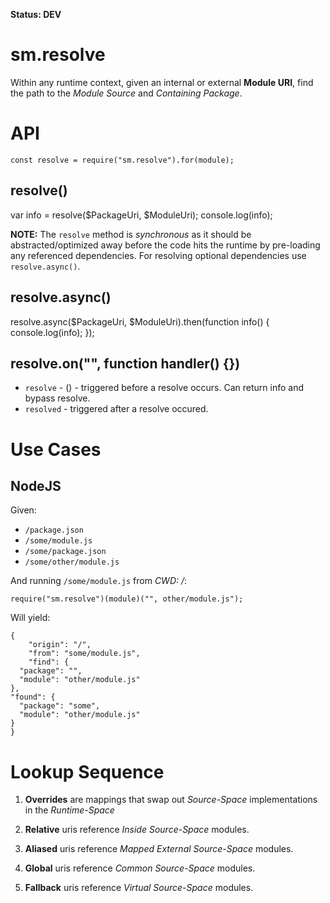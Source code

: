 **Status: DEV**

sm.resolve
==========

Within any runtime context, given an internal or external **Module URI**, find the path to the *Module Source* and *Containing Package*.


API
===

    const resolve = require("sm.resolve").for(module);

resolve()
---------

  var info = resolve($PackageUri, $ModuleUri);
  console.log(info);

**NOTE:** The `resolve` method is *synchronous* as it should be abstracted/optimized away before the code hits the runtime by pre-loading any referenced dependencies. For resolving optional dependencies use `resolve.async()`.

resolve.async()
---------------

  resolve.async($PackageUri, $ModuleUri).then(function info() {
    console.log(info);
  });


resolve.on("<event>", function handler() {})
--------------------------------------------

  * `resolve` - () - triggered before a resolve occurs. Can return info and bypass resolve.
  * `resolved` - triggered after a resolve occured.



Use Cases
=========

NodeJS
------

Given:

  * `/package.json`
  * `/some/module.js`
  * `/some/package.json`
  * `/some/other/module.js`

And running `/some/module.js` from *CWD: /*:

	require("sm.resolve")(module)("", other/module.js");

Will yield:

	{
		"origin": "/",
		"from": "some/module.js",
		"find": {
      "package": "",
      "module": "other/module.js"
    },
    "found": {
      "package": "some",
      "module": "other/module.js"
    }
	}


Lookup Sequence
===============

  1) **Overrides** are mappings that swap out *Source-Space* implementations in the *Runtime-Space*


  2) **Relative** uris reference *Inside Source-Space* modules.


  3) **Aliased** uris reference *Mapped External Source-Space* modules.


  4) **Global** uris reference *Common Source-Space* modules.


  5) **Fallback** uris reference *Virtual Source-Space* modules.

